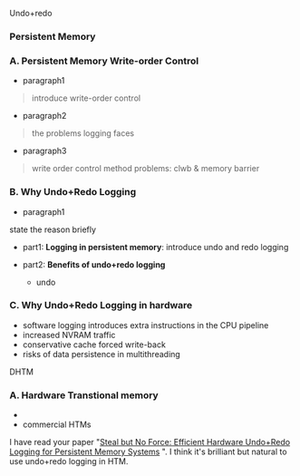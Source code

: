 Undo+redo



### **Persistent Memory**



### A. Persistent Memory Write-order Control

* paragraph1

>  introduce write-order control

* paragraph2

> the problems logging faces

* paragraph3

> write order control method problems: clwb & memory barrier

### B. Why Undo+Redo Logging

* paragraph1

state the reason briefly

* part1: **Logging in persistent memory**: introduce undo and redo logging

* part2: **Benefits of undo+redo logging**
  * undo 

### C. Why Undo+Redo Logging in hardware

* software logging introduces extra instructions in the CPU pipeline
* increased NVRAM traffic
* conservative cache forced write-back
* risks of data persistence in multithreading





DHTM

### A. Hardware Transtional memory

* 
* commercial HTMs



I have read your paper "[Steal but No Force: Efficient Hardware Undo+Redo Logging for Persistent Memory Systems](http://cseweb.ucsd.edu/~jzhao/files/steal-no-force-hpca2018.pdf) ". I think it's brilliant but natural to use undo+redo logging in HTM.



